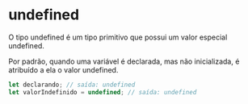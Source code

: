 # undefined

O tipo undefined é um tipo primitivo que possui um valor especial undefined.

Por padrão, quando uma variável é declarada, mas não inicializada, é atribuído a ela o valor undefined.

```js
let declarando; // saída: undefined
let valorIndefinido = undefined; // saída: undefined
```
